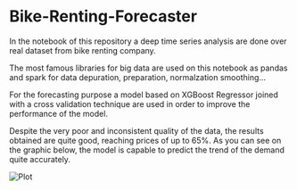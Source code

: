 # Bike-Renting-Forecaster

In the notebook of this repository a deep time series analysis are done over real dataset from bike renting company.

The most famous libraries for big data are used on this notebook as pandas and spark for data depuration, preparation, normalzation smoothing...

For the forecasting purpose a model based on XGBoost Regressor joined with a cross validation technique are used in order to improve the performance of the model.

Despite the very poor and inconsistent quality of the data, the results obtained are quite good, reaching prices of up to 65%. As you can see
on the graphic below, the model is capable to predict the trend of the demand quite accurately.

![Plot]([https://github.com/tu_usuario/tu_repositorio/blob/main/imagen.png](https://github.com/SergiFuster/Bike-Renting-Forecaster/blob/main/plot.png))
